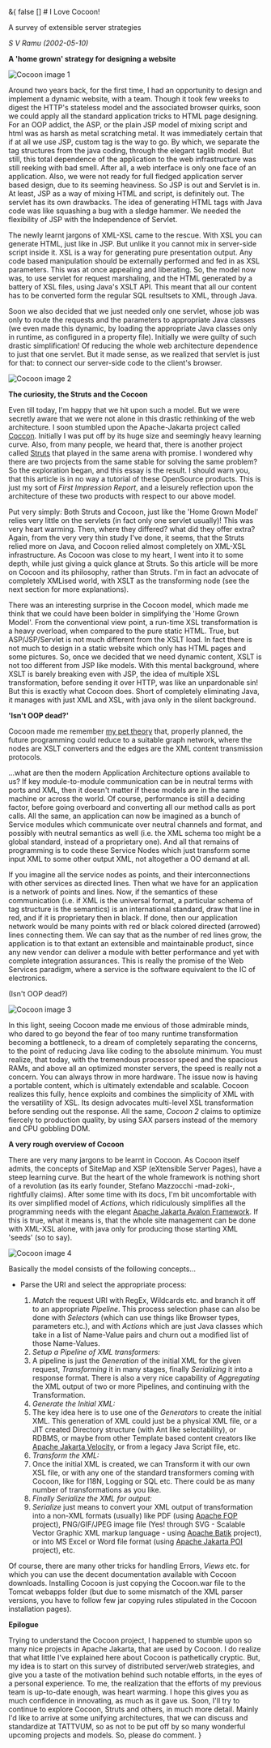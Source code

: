 &{<nil> false <nil> <nil> [] <nil> <nil> <nil> <nil> # I Love Cocoon!

A survey of extensible server strategies

*S V Ramu (2002-05-10)*

**A 'home grown' strategy for designing a website**

![Cocoon image 1](/assets/images/I%20Love%20Cocoon/71c3ea2bbf0c79fc191506964cf88431.jpg)

Around two years back, for the first time, I had an opportunity to design and implement a dynamic website, with a team. Though it took few weeks to digest the HTTP's stateless model and the associated browser quirks, soon we could apply all the standard application tricks to HTML page designing. For an OOP addict, the ASP, or the plain JSP model of mixing script and html was as harsh as metal scratching metal. It was immediately certain that if at all we use JSP, custom tag is the way to go. By which, we separate the tag structures from the java coding, through the elegant taglib model. But still, this total dependence of the application to the web infrastructure was still reeking with bad smell. After all, a web interface is only one face of an application. Also, we were not ready for full fledged application server based design, due to its seeming heaviness. So JSP is out and Servlet is in. At least, JSP as a way of mixing HTML and script, is definitely out. The servlet has its own drawbacks. The idea of generating HTML tags with Java code was like squashing a bug with a sledge hammer. We needed the flexibility of JSP with the Independence of Servlet.

The newly learnt jargons of XML-XSL came to the rescue. With XSL you can generate HTML, just like in JSP. But unlike it you cannot mix in server-side script inside it. XSL is a way for generating pure presentation output. Any code based manipulation should be externally performed and fed in as XSL parameters. This was at once appealing and liberating. So, the model now was, to use servlet for request marshaling, and the HTML generated by a battery of XSL files, using Java's XSLT API. This meant that all our content has to be converted form the regular SQL resultsets to XML, through Java.

Soon we also decided that we just needed only one servlet, whose job was only to route the requests and the parameters to appropriate Java classes (we even made this dynamic, by loading the appropriate Java classes only in runtime, as configured in a property file). Initially we were guilty of such drastic simplification! Of reducing the whole web architecture dependence to just that one servlet. But it made sense, as we realized that servlet is just for that: to connect our server-side code to the client's browser.

![Cocoon image 2](/assets/images/I%20Love%20Cocoon/f2b29feb2f664423260ca9decd7d6c18.jpg)

**The curiosity, the Struts and the Cocoon**

Even till today, I'm happy that we hit upon such a model. But we were secretly aware that we were not alone in this drastic rethinking of the web architecture. I soon stumbled upon the Apache-Jakarta project called [Coccon](https://xml.apache.org/cocoon). Initially I was put off by its huge size and seemingly heavy learning curve. Also, from many people, we heard that, there is another project called [Struts](https://jakarta.apache.org/struts) that played in the same arena with promise. I wondered why there are two projects from the same stable for solving the same problem? So the exploration began, and this essay is the result. I should warn you, that this article is in no way a tutorial of these OpenSource products. This is just my sort of *First Impression Report*, and a leisurely reflection upon the architecture of these two products with respect to our above model.

Put very simply: Both Struts and Cocoon, just like the 'Home Grown Model' relies very little on the servlets (in fact only one servlet usually)! This was very heart warming. Then, where they differed? what did they offer extra? Again, from the very very thin study I've done, it seems, that the Struts relied more on Java, and Cocoon relied almost completely on XML-XSL infrastructure. As Cocoon was close to my heart, I went into it to some depth, while just giving a quick glance at Struts. So this article will be more on Cocoon and its philosophy, rather than Struts. I'm in fact an advocate of completely XMLised world, with XSLT as the transforming node (see the next section for more explanations).

There was an interesting surprise in the Cocoon model, which made me think that we could have been bolder in simplifying the 'Home Grown Model'. From the conventional view point, a run-time XSL transformation is a heavy overload, when compared to the pure static HTML. True, but ASP/JSP/Servlet is not much different from the XSLT load. In fact there is not much to design in a static website which only has HTML pages and some pictures. So, once we decided that we need dynamic content, XSLT is not too different from JSP like models. With this mental background, where XSLT is barely breaking even with JSP, the idea of multiple XSL transformation, before sending it over HTTP, was like an unpardonable sin! But this is exactly what Cocoon does. Short of completely eliminating Java, it manages with just XML and XSL, with java only in the silent background.

**'Isn't OOP dead?'**

Cocoon made me remember [my pet theory](https://www.tattvum.com/Articles/2002/2002-03/2002-03-06/Ramu-SE-20011111-IsOopDead.html) that, properly planned, the future programming could reduce to a suitable graph network, where the nodes are XSLT converters and the edges are the XML content transmission protocols.

...what are then the modern Application Architecture options available to us? If key module-to-module communication can be in neutral terms with ports and XML, then it doesn't matter if these models are in the same machine or across the world. Of course, performance is still a deciding factor, before going overboard and converting all our method calls as port calls. All the same, an application can now be imagined as a bunch of Service modules which communicate over neutral channels and format, and possibly with neutral semantics as well (i.e. the XML schema too might be a global standard, instead of a proprietary one). And all that remains of programming is to code these Service Nodes which just transform some input XML to some other output XML, not altogether a OO demand at all.

If you imagine all the service nodes as points, and their interconnections with other services as directed lines. Then what we have for an application is a network of points and lines. Now, if the semantics of these communication (i.e. if XML is the universal format, a particular schema of tag structure is the semantics) is an international standard, draw that line in red, and if it is proprietary then in black. If done, then our application network would be many points with red or black colored directed (arrowed) lines connecting them. We can say that as the number of red lines grow, the application is to that extant an extensible and maintainable product, since any new vendor can deliver a module with better performance and yet with complete integration assurances. This is really the promise of the Web Services paradigm, where a service is the software equivalent to the IC of electronics.

(Isn't OOP dead?)

![Cocoon image 3](/assets/images/I%20Love%20Cocoon/f602f95207d228a24855f1d728ed9c8c.jpg)

In this light, seeing Cocoon made me envious of those admirable minds, who dared to go beyond the fear of too many runtime transformation becoming a bottleneck, to a dream of completely separating the concerns, to the point of reducing Java like coding to the absolute minimum. You must realize, that today, with the tremendous processor speed and the spacious RAMs, and above all an optimized monster servers, the speed is really not a concern. You can always throw in more hardware. The issue now is having a portable content, which is ultimately extendable and scalable. Cocoon realizes this fully, hence exploits and combines the simplicity of XML with the versatility of XSL. Its design advocates multi-level XSL transformation before sending out the response. All the same, *Cocoon 2* claims to optimize fiercely to production quality, by using SAX parsers instead of the memory and CPU gobbling DOM.

**A very rough overview of Cocoon**

There are very many jargons to be learnt in Cocoon. As Cocoon itself admits, the concepts of SiteMap and XSP (eXtensible Server Pages), have a steep learning curve. But the heart of the whole framework is nothing short of a revolution (as its early founder, Stefano Mazzocchi -mad-zoki-, rightfully claims). After some time with its docs, I'm bit uncomfortable with its over simplified model of *Actions*, which ridiculously simplifies all the programming needs with the elegant [Apache Jakarta Avalon Framework](https://jakarta.apache.org/avalon/framework). If this is true, what it means is, that the whole site management can be done with XML-XSL alone, with java only for producing those starting XML 'seeds' (so to say).

![Cocoon image 4](/assets/images/I%20Love%20Cocoon/d2c95264708c09c342a9d3fc5888b6e8.jpg)

Basically the model consists of the following concepts...

*   Parse the URI and select the appropriate process:

    1.  *Match* the request URI with RegEx, Wildcards etc. and branch it off to an appropriate *Pipeline*. This process selection phase can also be done with *Selectors* (which can use things like Browser types, parameters etc.), and with *Actions* which are just Java classes which take in a list of Name-Value pairs and churn out a modified list of those Name-Values.
    2.  *Setup a Pipeline of XML transformers:*
    3.  A pipeline is just the *Generation* of the initial XML for the given request, *Transforming* it in many stages, finally *Serializing* it into a response format. There is also a very nice capability of *Aggregating* the XML output of two or more Pipelines, and continuing with the Transformation.
    4.  *Generate the Initial XML:*
    5.  The key idea here is to use one of the *Generators* to create the initial XML. This generation of XML could just be a physical XML file, or a JIT created Directory structure (with Ant like selectability), or RDBMS, or maybe from other Template based content creators like [Apache Jakarta Velocity](https://jakarta.apache.org/velocity/), or from a legacy Java Script file, etc.
    6.  *Transform the XML:*
    7.  Once the initial XML is created, we can Transform it with our own XSL file, or with any one of the standard transformers coming with Cocoon, like for I18N, Logging or SQL etc. There could be as many number of transformations as you like.
    8.  *Finally Serialize the XML for output:*
    9.  *Serialize* just means to convert your XML output of transformation into a non-XML formats (usually) like PDF (using [Apache FOP](https://xml.apache.org/fop/) project), PNG/GIF/JPEG image file (Yes! through SVG - Scalable Vector Graphic XML markup language - using [Apache Batik](https://xml.apache.org/batik/) project), or into MS Excel or Word file format (using [Apache Jakarta POI](https://jakarta.apache.org/poi/) project), etc.

Of course, there are many other tricks for handling Errors, *Views* etc. for which you can use the decent documentation available with Cocoon downloads. Installing Cocoon is just copying the Cocoon.war file to the Tomcat webapps folder (but due to some mismatch of the XML parser versions, you have to follow few jar copying rules stipulated in the Cocoon installation pages).

**Epilogue**

Trying to understand the Cocoon project, I happened to stumble upon so many nice projects in Apache Jakarta, that are used by Cocoon. I do realize that what little I've explained here about Cocoon is pathetically cryptic. But, my idea is to start on this survey of distributed server/web strategies, and give you a taste of the motivation behind such notable efforts, in the eyes of a personal experience. To me, the realization that the efforts of my previous team is up-to-date enough, was heart warming. I hope this gives you as much confidence in innovating, as much as it gave us. Soon, I'll try to continue to explore Cocoon, Struts and others, in much more detail. Mainly I'd like to arrive at some unifying architectures, that we can discuss and standardize at TATTVUM, so as not to be put off by so many wonderful upcoming projects and models. So, please do comment.
}
